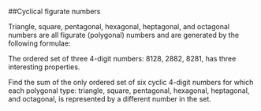 ##Cyclical figurate numbers

Triangle, square, pentagonal, hexagonal, heptagonal, and octagonal numbers are all figurate (polygonal) numbers and are generated by the following formulae:

The ordered set of three 4-digit numbers: 8128, 2882, 8281, has three interesting properties.

Find the sum of the only ordered set of six cyclic 4-digit numbers for which each polygonal type: triangle, square, pentagonal, hexagonal, heptagonal, and octagonal, is represented by a different number in the set.
